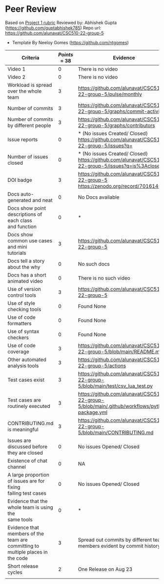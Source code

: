 # Peer Review
Based on [Project 1 rubric](https://github.com/txt/se22/blob/main/docs/proj1.md#rubric)
Reviewed by: Abhishek Gupta (https://github.com/guptabhishek785)
Repo url: https://github.com/alunavat/CSC510-22-group-5

* Template By Neeloy Gomes (https://github.com/ntgomes)


| **Criteria**                                                                       | *Points* = 38	| **Evidence**                                                                                                                                      |
|------------------------------------------------------------------------------------|----------------|---------------------------------------------------------------------------------------------------------------------------------------------------|
| Video 1                                                                            | 0          	  | There is no video                                                                                                                                 |
| Video 2                                                                            | 0          	  | There is no video                                                                                                                                 |
| Workload is spread over the whole team                                             | 3          	  | https://github.com/alunavat/CSC510-22-group-5/pulse/monthly                                                                                       |
| Number of commits                                                                  | 3         	    | https://github.com/alunavat/CSC510-22-group-5/graphs/commit-activity                                                                              |
| Number of commits by different people                                              | 3         	    | https://github.com/alunavat/CSC510-22-group-5/graphs/contributors                                                                                 |
| Issue reports                                                                      | 0          	  | * (No issues Created/ Closed) https://github.com/alunavat/CSC510-22-group-5/issues?q=                                                             |
| Number of issues closed                                                            | 0          	  | * (No issues Created/ Closed) https://github.com/alunavat/CSC510-22-group-5/issues?q=is%3Aclosed                                                  |
| DOI badge                                                                          | 3         	    | https://github.com/alunavat/CSC510-22-group-5<br>https://zenodo.org/record/7016145                                                                |
| Docs auto-generated and neat                                                       | 0          	  | No Docs available                                             														                                                        |
| Docs show point descriptions of each class<br>and function                         | 0          	  | *                                                                             											                                              |
| Docs show common use cases and mini<br>tutorials                                   | 3          	  | https://github.com/alunavat/CSC510-22-group-5                                                                                                     |
| Docs tell a story about the why                                                    | 0          	  | No such docs                                                                                                                                      |
| Docs has a short animated video                                                    | 0          	  | There is no such video                                                                                                                            |
| Use of version control tools                                                       | 3          	  | https://github.com/alunavat/CSC510-22-group-5                                                                                                     |
| Use of style checking tools                                                        | 0          	  | Found None                                                                                                                                        |
| Use of code formatters                                                             | 0          	  | Found None                                                                                                                                        |
| Use of syntax checkers                                                             | 0         	    | Found None                                                                                         								                                |
| Use of code coverage                                                               | 3          	  | https://github.com/alunavat/CSC510-22-group-5/blob/main/README.md                											                                            |
| Other automated analysis tools                                                     | 3          	  | https://github.com/alunavat/CSC510-22-group-5/actions                                                                                             |
| Test cases exist                                                                   | 3          	  | https://github.com/alunavat/CSC510-22-group-5/blob/main/test/csv_lua_test.py                                        			                		    |
| Test cases are routinely executed                                                  | 3          	  | https://github.com/alunavat/CSC510-22-group-5/blob/main/.github/workflows/python-package.yml                                                      |
| CONTRIBUTING.md is meaningful                                                      | 3          	  | https://github.com/alunavat/CSC510-22-group-5/blob/main/CONTRIBUTING.md                                                                           |
| Issues are discussed before they are closed                                        | 0          	  | No issues Opened/ Closed                                                                                                				                  |
| Existence of chat channel                                                          | 0          	  | NA                                                                                                                      				                  |
| A large proportion of issues are for fixing<br>failing test cases                  | 0         	    | No issues Opened/ Closed                                                                                                 				                  |
| Evidence that the whole team is using the<br>same tools                            | 0          	  | * 																							                                                                                            	    |
| Evidence that members of the team are<br>committing to multiple places in the code | 3          	  | Spread out commits by different team members evident by commit history                               							                                |
| Short release cycles                                                               | 2          	  | One Release on Aug 23                                                                                                                       	    |
                                                                                                                                    															                                                                                        |
